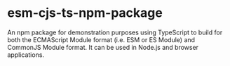 # esm-cjs-ts-npm-package
An npm package for demonstration purposes using TypeScript to build for both the ECMAScript Module format (i.e. ESM or ES Module) and CommonJS Module format. It can be used in Node.js and browser applications.
